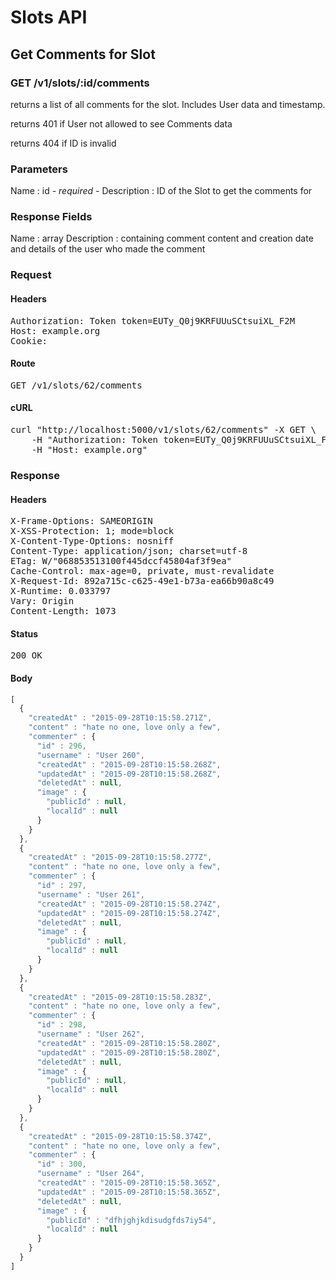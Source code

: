 # Slots API

## Get Comments for Slot

### GET /v1/slots/:id/comments

returns a list of all comments for the slot. Includes User data and timestamp.

returns 401 if User not allowed to see Comments data

returns 404 if ID is invalid

### Parameters

Name : id *- required -*
Description : ID of the Slot to get the comments for


### Response Fields

Name : array
Description : containing comment content and creation date and details of the user who made the comment

### Request

#### Headers

<pre>Authorization: Token token=EUTy_Q0j9KRFUUuSCtsuiXL_F2M
Host: example.org
Cookie: </pre>

#### Route

<pre>GET /v1/slots/62/comments</pre>

#### cURL

<pre class="request">curl &quot;http://localhost:5000/v1/slots/62/comments&quot; -X GET \
	-H &quot;Authorization: Token token=EUTy_Q0j9KRFUUuSCtsuiXL_F2M&quot; \
	-H &quot;Host: example.org&quot;</pre>

### Response

#### Headers

<pre>X-Frame-Options: SAMEORIGIN
X-XSS-Protection: 1; mode=block
X-Content-Type-Options: nosniff
Content-Type: application/json; charset=utf-8
ETag: W/&quot;068853513100f445dccf45804af3f9ea&quot;
Cache-Control: max-age=0, private, must-revalidate
X-Request-Id: 892a715c-c625-49e1-b73a-ea66b90a8c49
X-Runtime: 0.033797
Vary: Origin
Content-Length: 1073</pre>

#### Status

<pre>200 OK</pre>

#### Body

```javascript
[
  {
    "createdAt" : "2015-09-28T10:15:58.271Z",
    "content" : "hate no one, love only a few",
    "commenter" : {
      "id" : 296,
      "username" : "User 260",
      "createdAt" : "2015-09-28T10:15:58.268Z",
      "updatedAt" : "2015-09-28T10:15:58.268Z",
      "deletedAt" : null,
      "image" : {
        "publicId" : null,
        "localId" : null
      }
    }
  },
  {
    "createdAt" : "2015-09-28T10:15:58.277Z",
    "content" : "hate no one, love only a few",
    "commenter" : {
      "id" : 297,
      "username" : "User 261",
      "createdAt" : "2015-09-28T10:15:58.274Z",
      "updatedAt" : "2015-09-28T10:15:58.274Z",
      "deletedAt" : null,
      "image" : {
        "publicId" : null,
        "localId" : null
      }
    }
  },
  {
    "createdAt" : "2015-09-28T10:15:58.283Z",
    "content" : "hate no one, love only a few",
    "commenter" : {
      "id" : 298,
      "username" : "User 262",
      "createdAt" : "2015-09-28T10:15:58.280Z",
      "updatedAt" : "2015-09-28T10:15:58.280Z",
      "deletedAt" : null,
      "image" : {
        "publicId" : null,
        "localId" : null
      }
    }
  },
  {
    "createdAt" : "2015-09-28T10:15:58.374Z",
    "content" : "hate no one, love only a few",
    "commenter" : {
      "id" : 300,
      "username" : "User 264",
      "createdAt" : "2015-09-28T10:15:58.365Z",
      "updatedAt" : "2015-09-28T10:15:58.365Z",
      "deletedAt" : null,
      "image" : {
        "publicId" : "dfhjghjkdisudgfds7iy54",
        "localId" : null
      }
    }
  }
]
```
